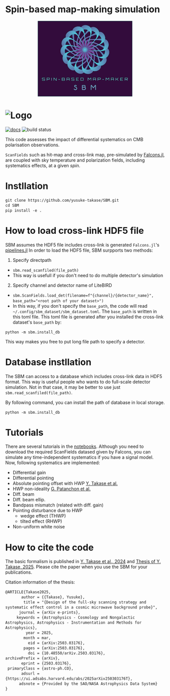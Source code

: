 # Spin-based map-making simulation

<p align="center">
  <img src="./figures/SBM_logo.png" alt="Logo" width="300">
</p>

<p align="center">
  <h1>
  <img src="./maps/scan_fields.png" alt="Logo">
  </h1>
</p>

[![docs](https://img.shields.io/badge/docs-stable-blue.svg)](https://yusuke-takase.github.io/SBM/index.html)
![build status](https://github.com/yusuke-takase/SBM/actions/workflows/test.yml/badge.svg?branch=master)

This code assesses the impact of differential systematics on CMB polarisation observations.

`ScanFields` such as hit-map and cross-link map, pre-simulated by [Falcons.jl](https://github.com/yusuke-takase/Falcons.jl), are coupled with sky temperature and polarization fields, including systematics effects, at a given $spin$.

# Instllation

```
git clone https://github.com/yusuke-takase/SBM.git
cd SBM
pip install -e .
```

# How to load cross-link HDF5 file 
SBM assumes the HDF5 file includes cross-link is generated `Falcons.jl`'s [pipelines.jl](https://github.com/yusuke-takase/Falcons.jl/blob/master/src/function/pipelines.jl)
In order to load the HDF5 file, SBM surpports two methods:

1. Specify directpath
  - `sbm.read_scanfiled(file_path)`
  - This way is usefull if you don't need to do multiple detector's simulation
2. Specify channel and detector name of LiteBIRD
  - `sbm.ScanFields.load_det(filename=f"{channel}/{detector_name}", base_path="<root path of your dataset>")`
  - In this way, if you don't specify the `base_path`, the code will read `~/.config/sbm_dataset/sbm_dataset.toml`.
  The `base_path` is written in this toml file. 
  This toml file is generated after you installed the cross-link dataset's `base_path` by:
  ```
  python -m sbm.install_db
  ```
  This way makes you free to put long file path to specify a detector. 

# Database instllation

The SBM can access to a database which includes cross-link data in HDF5 format.
This way is useful people who wants to do full-scale detector simulation.
Not in that case, it may be better to use just `sbm.read_scanfiled(file_path)`.

By following command, you can install the path of database in local storage.

```
python -m sbm.install_db
```

# Tutorials

There are several tutorials in the [notebooks](https://github.com/yusuke-takase/SBM/tree/master/notebooks).
Although you need to download the required ScanFields datased given by Falcons, you can simulate any time-independent systematics if you have a signal model.
Now, following systematics are implemented:

- Differential gain
- Differential pointing
- Absolute pointing offset with HWP [Y. Takase et al.](https://arxiv.org/abs/2408.03040)
- HWP non-ideality [G. Patanchon et al.](https://iopscience.iop.org/article/10.1088/1475-7516/2024/04/074)
- Diff. beam
- Diff. beam ellip.
- Bandpass mismatch (related with diff. gain)
- Pointing disturbance due to HWP
  - wedge effect (THWP)
  - tilted effect (RHWP)
- Non-uniform white noise

# How to cite the code
The basic formalism is published in [Y. Takase et al., 2024](https://arxiv.org/abs/2408.03040) and [Thesis of Y. Takase, 2025](https://arxiv.org/abs/2503.03176).
Please cite the paper when you use the SBM for your publications. 

Citation information of the thesis:
```
@ARTICLE{Takase2025,
       author = {{Takase}, Yusuke},
        title = "{Design of the full-sky scanning strategy and systematic effect control in a cosmic microwave background probe}",
      journal = {arXiv e-prints},
     keywords = {Astrophysics - Cosmology and Nongalactic Astrophysics, Astrophysics - Instrumentation and Methods for Astrophysics},
         year = 2025,
        month = mar,
          eid = {arXiv:2503.03176},
        pages = {arXiv:2503.03176},
          doi = {10.48550/arXiv.2503.03176},
archivePrefix = {arXiv},
       eprint = {2503.03176},
 primaryClass = {astro-ph.CO},
       adsurl = {https://ui.adsabs.harvard.edu/abs/2025arXiv250303176T},
      adsnote = {Provided by the SAO/NASA Astrophysics Data System}
}
```
